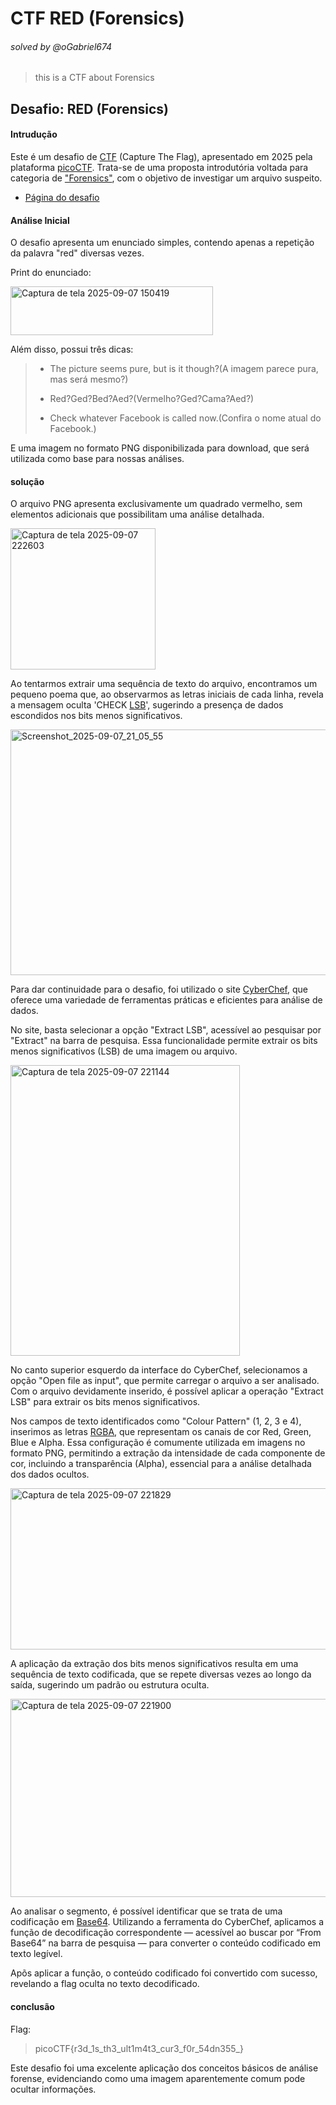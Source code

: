 #  CTF RED (Forensics)
###### solved by @oGabriel674

> this is a CTF about Forensics

## Desafio: RED (Forensics)
#### Intrudução

Este é um desafio de [CTF](https://hackersec.com/desafios-hacker-o-que-sao-os-ctf/) (Capture The Flag), apresentado em 2025 pela plataforma [picoCTF](https://picoctf.org/). Trata-se de uma proposta introdutória voltada para categoria de ["Forensics"](https://trailofbits.github.io/ctf/forensics/), com o objetivo de investigar um arquivo suspeito.

- [Página do desafio](https://play.picoctf.org/practice/challenge/460)
  
#### Análise Inicial

O desafio apresenta um enunciado simples, contendo apenas a repetição da palavra "red" diversas vezes. 

Print do enunciado:

<img width="324" height="78" alt="Captura de tela 2025-09-07 150419" src="https://github.com/user-attachments/assets/aa51b513-b44a-4f7b-91ed-d15b2be956df" />

Além disso, possui três dicas:

> - The picture seems pure, but is it though?(A imagem parece pura, mas será mesmo?)
>
> - Red?Ged?Bed?Aed?(Vermelho?Ged?Cama?Aed?)
>
> - Check whatever Facebook is called now.(Confira o nome atual do Facebook.)

E uma imagem no formato PNG disponibilizada para download, que será utilizada como base para nossas análises.

#### solução

O arquivo PNG apresenta exclusivamente um quadrado vermelho, sem elementos adicionais que possibilitam uma análise detalhada.

<img width="232" height="226" alt="Captura de tela 2025-09-07 222603" src="https://github.com/user-attachments/assets/f0c00be6-c90c-4bf0-a282-4706c598921a" />

Ao tentarmos extrair uma sequência de texto do arquivo, encontramos um pequeno poema que, ao observarmos as letras iniciais de cada linha, revela a mensagem oculta 'CHECK [LSB](https://en.wikipedia.org/wiki/Bit_numbering#:~:text=Bit%20menos%20significativo%20na%20esteganografia%20digital)', sugerindo a presença de dados escondidos nos bits menos significativos.

<img width="611" height="393" alt="Screenshot_2025-09-07_21_05_55" src="https://github.com/user-attachments/assets/95b08e12-1fbc-4d09-bb4f-ec4749d69ebb" />

Para dar continuidade para o desafio, foi utilizado o site [CyberChef](https://gchq.github.io/CyberChef/), que oferece uma variedade de ferramentas práticas e eficientes para análise de dados.

No site, basta selecionar a opção "Extract LSB", acessível ao pesquisar por "Extract" na barra de pesquisa. Essa funcionalidade permite extrair os bits menos significativos (LSB) de uma imagem ou arquivo.

<img width="367" height="465" alt="Captura de tela 2025-09-07 221144" src="https://github.com/user-attachments/assets/bf8812a4-5baa-4ed4-9615-f53ab75404e2" />

No canto superior esquerdo da interface do CyberChef, selecionamos a opção "Open file as input", que permite carregar o arquivo a ser analisado. Com o arquivo devidamente inserido, é possível aplicar a operação "Extract LSB" para extrair os bits menos significativos.

Nos campos de texto identificados como "Colour Pattern" (1, 2, 3 e 4), inserimos as letras [RGBA](https://www.w3schools.com/css/css_colors_rgb.asp#:~:text=AN%C3%9ANCIO-,Valor%20RGBA,-Os%20valores%20de), que representam os canais de cor Red, Green, Blue e Alpha. Essa configuração é comumente utilizada em imagens no formato PNG, permitindo a extração da intensidade de cada componente de cor, incluindo a transparência (Alpha), essencial para a análise detalhada dos dados ocultos.

<img width="570" height="258" alt="Captura de tela 2025-09-07 221829" src="https://github.com/user-attachments/assets/43be161e-0692-4134-9b63-52a1152c3c21" />

A aplicação da extração dos bits menos significativos resulta em uma sequência de texto codificada, que se repete diversas vezes ao longo da saída, sugerindo um padrão ou estrutura oculta.

<img width="939" height="317" alt="Captura de tela 2025-09-07 221900" src="https://github.com/user-attachments/assets/e3664138-209f-48d4-be79-e2b2ffc45c89" />

Ao analisar o segmento, é possível identificar que se trata de uma codificação em [Base64](https://en.wikipedia.org/wiki/B). Utilizando a ferramenta do CyberChef, aplicamos a função de decodificação correspondente — acessível ao buscar por “From Base64” na barra de pesquisa — para converter o conteúdo codificado em texto legível.

Apõs aplicar a função, o conteúdo codificado foi convertido com sucesso, revelando a flag oculta no texto decodificado.

#### conclusão

Flag:

> picoCTF{r3d_1s_th3_ult1m4t3_cur3_f0r_54dn355_}

Este desafio foi uma excelente aplicação dos conceitos básicos de análise forense, evidenciando como uma imagem aparentemente comum pode ocultar informações.
